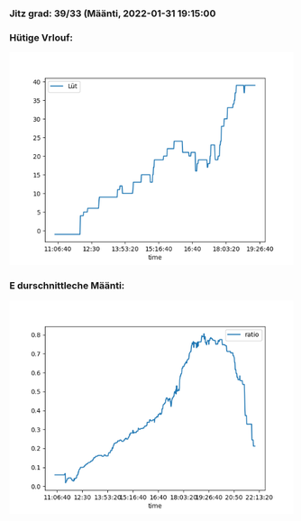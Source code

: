 ### Jitz grad: 39/33 (Määnti, 2022-01-31 19:15:00

### Hütige Vrlouf:
![Graph](Today.png)

### E durschnittleche Määnti:
![Graph](Määnti.png)